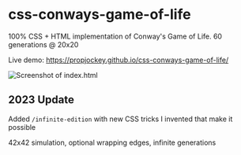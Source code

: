 # css-conways-game-of-life
100% CSS + HTML implementation of Conway's Game of Life. 60 generations @ 20x20

Live demo: https://propjockey.github.io/css-conways-game-of-life/

![Screenshot of index.html](https://propjockey.github.io/css-conways-game-of-life/img.png)

## 2023 Update

Added `/infinite-edition` with new CSS tricks I invented that make it possible

42x42 simulation, optional wrapping edges, infinite generations
